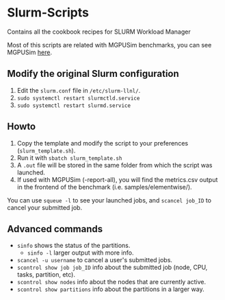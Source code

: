 # Slurm-Scripts #
Contains all the cookbook recipes for SLURM Workload Manager

Most of this scripts are related with MGPUSim benchmarks, you can see MGPUSim [here](https://gitlab.com/akita/mgpusim).

## Modify the original Slurm configuration ##
1. Edit the ```slurm.conf``` file in ```/etc/slurm-llnl/```.
2. ```sudo systemctl restart slurmctld.service```
3. ```sudo systemctl restart slurmd.service```


## Howto ##
1. Copy the template and modify the script to your preferences (```slurm_template.sh```).
2. Run it with ```sbatch slurm_template.sh```
3. A ```.out``` file will be stored in the same folder from which the script was launched.
4. If used with MGPUSim (-report-all), you will find the metrics.csv output in the frontend of the benchmark (i.e. samples/elementwise/).

You can use ```squeue -l``` to see your launched jobs, and ```scancel job_ID``` to cancel your submitted job.

## Advanced commands ##
- ```sinfo``` shows the status of the partitions.
    -  ```sinfo -l``` larger output with more info.
- ```scancel -u username``` to cancel a user's submitted jobs.
- ```scontrol show job job_ID``` info about the submitted job (node, CPU, tasks, partition, etc).
- ```scontrol show nodes``` info about the nodes that are currently active.
- ```scontrol show partitions``` info about the partitions in a larger way.
